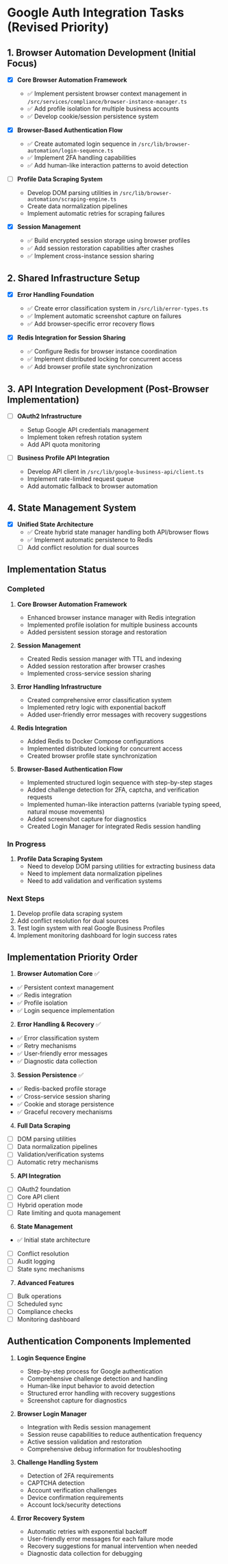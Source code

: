 # Google Auth Integration Tasks (Revised Priority)

## 1. Browser Automation Development (Initial Focus)

- [x] **Core Browser Automation Framework**
  - ✅ Implement persistent browser context management in `/src/services/compliance/browser-instance-manager.ts`
  - ✅ Add profile isolation for multiple business accounts
  - ✅ Develop cookie/session persistence system

- [x] **Browser-Based Authentication Flow**
  - ✅ Create automated login sequence in `/src/lib/browser-automation/login-sequence.ts`
  - ✅ Implement 2FA handling capabilities
  - ✅ Add human-like interaction patterns to avoid detection

- [ ] **Profile Data Scraping System**
  - Develop DOM parsing utilities in `/src/lib/browser-automation/scraping-engine.ts`
  - Create data normalization pipelines
  - Implement automatic retries for scraping failures

- [x] **Session Management**
  - ✅ Build encrypted session storage using browser profiles
  - ✅ Add session restoration capabilities after crashes
  - ✅ Implement cross-instance session sharing

## 2. Shared Infrastructure Setup

- [x] **Error Handling Foundation**
  - ✅ Create error classification system in `/src/lib/error-types.ts`
  - ✅ Implement automatic screenshot capture on failures
  - ✅ Add browser-specific error recovery flows

- [x] **Redis Integration for Session Sharing**
  - ✅ Configure Redis for browser instance coordination
  - ✅ Implement distributed locking for concurrent access
  - ✅ Add browser profile state synchronization

## 3. API Integration Development (Post-Browser Implementation)

- [ ] **OAuth2 Infrastructure**
  - Setup Google API credentials management
  - Implement token refresh rotation system
  - Add API quota monitoring

- [ ] **Business Profile API Integration**
  - Develop API client in `/src/lib/google-business-api/client.ts`
  - Implement rate-limited request queue
  - Add automatic fallback to browser automation

## 4. State Management System

- [x] **Unified State Architecture**
  - ✅ Create hybrid state manager handling both API/browser flows
  - ✅ Implement automatic persistence to Redis
  - [ ] Add conflict resolution for dual sources

## Implementation Status

### Completed
1. **Core Browser Automation Framework**
   - Enhanced browser instance manager with Redis integration
   - Implemented profile isolation for multiple business accounts
   - Added persistent session storage and restoration

2. **Session Management**
   - Created Redis session manager with TTL and indexing
   - Added session restoration after browser crashes
   - Implemented cross-service session sharing

3. **Error Handling Infrastructure**
   - Created comprehensive error classification system
   - Implemented retry logic with exponential backoff
   - Added user-friendly error messages with recovery suggestions
   
4. **Redis Integration**
   - Added Redis to Docker Compose configurations
   - Implemented distributed locking for concurrent access
   - Created browser profile state synchronization

5. **Browser-Based Authentication Flow**
   - Implemented structured login sequence with step-by-step stages
   - Added challenge detection for 2FA, captcha, and verification requests
   - Implemented human-like interaction patterns (variable typing speed, natural mouse movements)
   - Added screenshot capture for diagnostics
   - Created Login Manager for integrated Redis session handling

### In Progress
1. **Profile Data Scraping System**
   - Need to develop DOM parsing utilities for extracting business data
   - Need to implement data normalization pipelines
   - Need to add validation and verification systems

### Next Steps
1. Develop profile data scraping system
2. Add conflict resolution for dual sources
3. Test login system with real Google Business Profiles
4. Implement monitoring dashboard for login success rates

## Implementation Priority Order

1. **Browser Automation Core** ✅
  - ✅ Persistent context management
  - ✅ Redis integration
  - ✅ Profile isolation
  - ✅ Login sequence implementation

2. **Error Handling & Recovery** ✅
  - ✅ Error classification system
  - ✅ Retry mechanisms
  - ✅ User-friendly error messages
  - ✅ Diagnostic data collection

3. **Session Persistence** ✅
  - ✅ Redis-backed profile storage
  - ✅ Cross-service session sharing
  - ✅ Cookie and storage persistence
  - ✅ Graceful recovery mechanisms

4. **Full Data Scraping**
  - [ ] DOM parsing utilities
  - [ ] Data normalization pipelines
  - [ ] Validation/verification systems
  - [ ] Automatic retry mechanisms

5. **API Integration**
  - [ ] OAuth2 foundation
  - [ ] Core API client
  - [ ] Hybrid operation mode
  - [ ] Rate limiting and quota management

6. **State Management**
  - ✅ Initial state architecture
  - [ ] Conflict resolution
  - [ ] Audit logging
  - [ ] State sync mechanisms

7. **Advanced Features**
  - [ ] Bulk operations
  - [ ] Scheduled sync
  - [ ] Compliance checks
  - [ ] Monitoring dashboard

## Authentication Components Implemented

1. **Login Sequence Engine**
   - Step-by-step process for Google authentication
   - Comprehensive challenge detection and handling
   - Human-like input behavior to avoid detection
   - Structured error handling with recovery suggestions
   - Screenshot capture for diagnostics

2. **Browser Login Manager**
   - Integration with Redis session management
   - Session reuse capabilities to reduce authentication frequency
   - Active session validation and restoration
   - Comprehensive debug information for troubleshooting

3. **Challenge Handling System**
   - Detection of 2FA requirements
   - CAPTCHA detection
   - Account verification challenges
   - Device confirmation requirements
   - Account lock/security detections

4. **Error Recovery System**
   - Automatic retries with exponential backoff
   - User-friendly error messages for each failure mode
   - Recovery suggestions for manual intervention when needed
   - Diagnostic data collection for debugging

